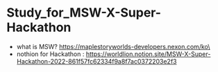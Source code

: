 # Study_for_MSW-X-Super-Hackathon
* what is MSW? https://maplestoryworlds-developers.nexon.com/ko\
* nothion for Hackathon : https://worldlion.notion.site/MSW-X-Super-Hackathon-2022-861f57fc62334f9a8f7ac0372203e2f3
